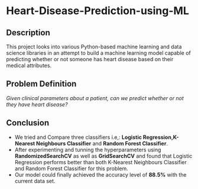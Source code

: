 ﻿# Heart-Disease-Prediction-using-ML
 
 ## Description
 This project looks into various Python-based machine learning and data science libraries in an attempt to build a machine learning model capable of predicting whether or not someone has heart disease based on their medical attributes.
 <br>
 ## Problem Definition
<I>Given clinical parameters about a patient, can we predict whether or not they have heart disease?</I>
 <br>
 
  ## Conclusion
- We tried and Compare three classifiers i.e,: <B>Logistic Regression,K-Nearest Neighbours Classifier</B> and <B>Random Forest Classifier</B>.
- After experimenting and tunning the hyperparameters using <B>RandomizedSearchCV</B> as well as <B>GridSearchCV</B> and found that Logistic Regression performs better than both K-Nearest Neighbours Classifier and Random Forest Classifier for this problem.
- Our model could finally achieved the accuracy level of <B>88.5%</B> with the current data set.
